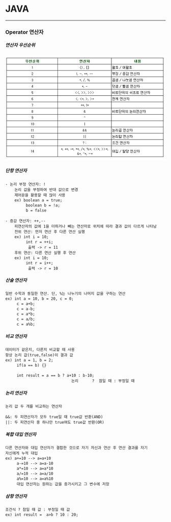 

# JAVA
___________________________________________________________________________________________________________________________________________________________________________________
### Operator 연산자

##### 연산자 우선순위
![연산자우선순위](/images/연산자우선순위.png)

##### 단항 연산자

	- 논리 부정 연산자: !
		논리 값을 부정하여 반대 값으로 변경
		제어문을 활용할 때 많이 사용
		ex) boolean a = true;
			 boolean b = !a;
			 b = false
	
	- 증감 연산자: ++,--
		피연산자의 값에 1을 더하거나 빼는 연산자로 위치에 따라 결과 값이 다르게 나타남
		전위 연산: 먼저 연산 후 다른 연산 실행
		ex) int i = 10;
			 int r = ++i;
			  출력 -> r = 11
		후위 연산: 다른 연산 실행 후 연산		
		ex) int i = 10;
			 int r = i++;
			  출력 -> r = 10
			  
##### 산술 연산자

	일반 수학과 동일한 연산. 단, %는 나누기의 나머지 값을 구하는 연산
	ex) int a = 10, b = 20, c = 0;
		 c = a+b;
		 c = a-b;
		 c = a*b;
		 c = a/b;
		 c = a%b;
		 
##### 비교 연산자

	데이터가 같은지, 다른지 비교할 때 사용
	항상 논리 값(true,false)이 결과 값
	ex) int a = 1, b = 2;
		 if(a == b) {}
		 
		 int result = a == b ? a+10 : b-10;
		 					     논리      ?  참일 때 : 부정일 때

##### 논리 연산자

	논리 값 두 개를 비교하는 연산자
	
	&&: 두 피연산자가 모두 true일 때 true값 반환(AND)
	||: 두 피연산자 중 하나만 true여도 true값 반환(OR)

##### 복합 대입 연산자

	다른 연산자와 대입 연산자가 결합한 것으로 자기 자신과 연산 후 연산 결과를 자기
	자신에게 누적 대입
	ex) a+=10 --> a=a+10
		 a-=10 --> a=a-10
		 a*=10 --> a=a*10
		 a/=10 --> a=a/10
		 a%=10 --> a=a%10
		 대입 연산자는 원하는 값을 증가시키고 그 변수에 저장

##### 삼항 연산자

	조건식 ? 참일 때 값 : 부정일 때 값
	ex) int result =  a>b ? 10 : 20;
